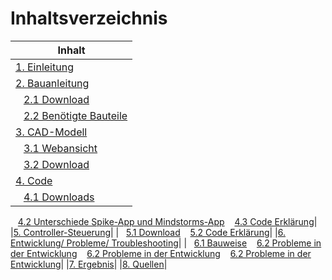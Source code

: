 # Inhaltsverzeichnis

|Inhalt|
|------|
|[1. Einleitung](01-Einleitung.md)|
|[2. Bauanleitung](02-Bauanleitung.md)| 
|&nbsp;&nbsp;&nbsp;[2.1 Download](02-Bauanleitung.md#Download)
&nbsp;&nbsp;&nbsp;[2.2 Benötigte Bauteile](02-Bauanleitung.md#Benötigte-Bauteile)|
|[3. CAD-Modell](03-CAD-Modell.md)|
|&nbsp;&nbsp;&nbsp;[3.1 Webansicht](03-CAD-Modell.md#Webansicht)
&nbsp;&nbsp;&nbsp;[3.2 Download](03-CAD-Modell.md#Download)|
|[4. Code](04-Code_Balancierung.md)|
|&nbsp;&nbsp;&nbsp;[4.1 Downloads](04-Code_Balancierung.md#Downloads)
&nbsp;&nbsp;&nbsp;[4.2 Unterschiede Spike-App und Mindstorms-App](04-Code_Balancierung.md#Unterschiede-Spike-App-und-Mindstorms-App)
&nbsp;&nbsp;&nbsp;[4.3 Code Erklärung](04-Code_Balancierung.md#Code-Erklärung)|
|[5. Controller-Steuerung](05-Controller_Steuerung.md)|
|&nbsp;&nbsp;&nbsp;[5.1 Download](05-Controller_Steuerung.md#Download)
&nbsp;&nbsp;&nbsp;[5.2 Code Erklärung](05-Controller_Steuerung.md#Code-Erklärung)|
|[6. Entwicklung/ Probleme/ Troubleshooting](06-Entwicklung_Probleme_Troubleshooting.md)|
|&nbsp;&nbsp;&nbsp;[6.1 Bauweise](06-Entwicklung_Probleme_Troubleshooting.md#Bauweise)
&nbsp;&nbsp;&nbsp;[6.2 Probleme in der Entwicklung](06-Entwicklung_Probleme_Troubleshooting.md#Programmierung)
&nbsp;&nbsp;&nbsp;[6.2 Probleme in der Entwicklung](06-Entwicklung_Probleme_Troubleshooting.md#Controller-Steuerung)
&nbsp;&nbsp;&nbsp;[6.2 Probleme in der Entwicklung](06-Entwicklung_Probleme_Troubleshooting.md#(Bluettoth-)-Connection-zwischen-Hub-und-Computer)|
|[7. Ergebnis](07-Ergebnis.md)|
|[8. Quellen](08-Quellen.md)|

